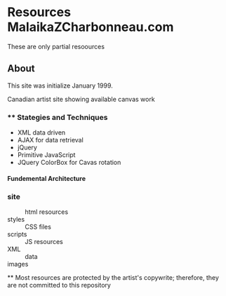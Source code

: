 <h1>Resources MalaikaZCharbonneau.com</h1>
 
<p>These are only partial resoources</p>

<h2>About</h2>
<p>This site was initialize January 1999.</p>
<p>Canadian artist site showing available canvas work</p>
 

<h3>** Stategies and Techniques</h3>
 <ul>
	<li>XML data driven</li>
	<li>AJAX for data retrieval</li>
	<li>jQuery</li>
	<li>Primitive JavaScript</li>
	<li>JQuery ColorBox for Cavas rotation</li>
</ul>
<h4>Fundemental Architecture</h4>
<dl>
	<h3>site</h3>
	<dd>html resources</dd>
	<dt>styles</dt>
	<dd>CSS files</dd>
	<dt>scripts</dt>
	<dd>JS resources</dd>
	<dt>XML</dt>
	<dd>data</dd>
	<dt>images</dt>
</dl>
<p>** Most resources are protected by the artist's copywrite; therefore, they are not committed to this repository</p>


 

 

